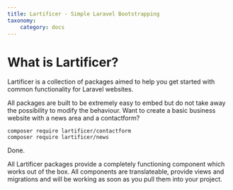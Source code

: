 ```yaml
---
title: Lartificer - Simple Laravel Bootstrapping 
taxonomy:
    category: docs
---
```


# What is Lartificer?

Lartificer is a collection of packages aimed to help you get started with common functionality for Laravel websites.
 
 
All packages are built to be extremely easy to embed but do not take away the possibility to modify the behaviour. Want to create a basic business website with a news area and a contactform?

    composer require lartificer/contactform
    composer require lartificer/news
    
Done.

All Lartificer packages provide a completely functioning component which works out of the box. All components are translateable, provide views and migrations and will be working as soon as you pull them into your project.  
